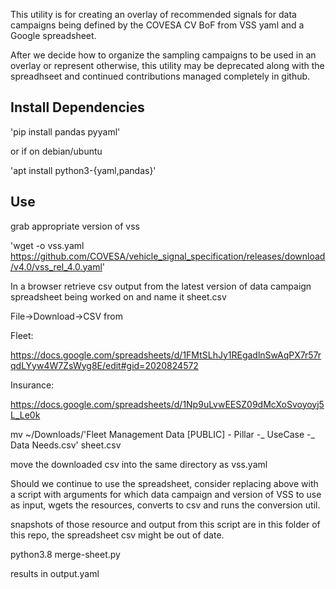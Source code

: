 
This utility is for creating an overlay of recommended signals for data campaigns being defined by the COVESA CV BoF from VSS yaml and a Google spreadsheet.

After we decide how to organize the sampling campaigns to be used in an overlay or represent otherwise, this utility may be deprecated along with the spreadhseet and continued contributions managed completely in github.

## Install Dependencies

'pip install pandas pyyaml'

or if on debian/ubuntu

'apt install python3-{yaml,pandas}'

## Use

grab appropriate version of vss

'wget -o vss.yaml https://github.com/COVESA/vehicle_signal_specification/releases/download/v4.0/vss_rel_4.0.yaml'

In a browser retrieve csv output from the latest version of data campaign spreadsheet being worked on and name it sheet.csv

File->Download->CSV from

Fleet:

https://docs.google.com/spreadsheets/d/1FMtSLhJy1REgadlnSwAqPX7r57rqdLYyw4W7ZsWyg8E/edit#gid=2020824572

Insurance: 

https://docs.google.com/spreadsheets/d/1Np9uLvwEESZ09dMcXoSvoyoyj5L_Le0k

mv ~/Downloads/'Fleet Management Data [PUBLIC] - Pillar -_ UseCase -_ Data Needs.csv' sheet.csv 

move the downloaded csv into the same directory as vss.yaml 

Should we continue to use the spreadsheet, consider replacing above with a script with arguments for which data campaign and version of VSS to use as input, wgets the resources, converts to csv and runs the conversion util.

snapshots of those resource and output from this script are in this folder of this repo, the spreadsheet csv might be out of date. 

python3.8 merge-sheet.py

results in output.yaml
